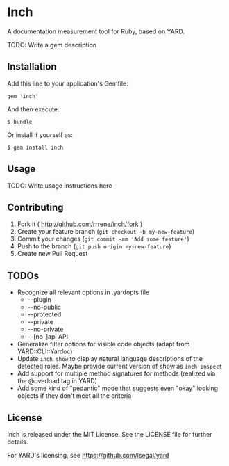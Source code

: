 # Inch

A documentation measurement tool for Ruby, based on YARD.

TODO: Write a gem description

## Installation

Add this line to your application's Gemfile:

    gem 'inch'

And then execute:

    $ bundle

Or install it yourself as:

    $ gem install inch

## Usage

TODO: Write usage instructions here

## Contributing

1. Fork it ( http://github.com/rrrene/inch/fork )
2. Create your feature branch (`git checkout -b my-new-feature`)
3. Commit your changes (`git commit -am 'Add some feature'`)
4. Push to the branch (`git push origin my-new-feature`)
5. Create new Pull Request

## TODOs

* Recognize all relevant options in .yardopts file
  * --plugin
  * --no-public
  * --protected
  * --private
  * --no-private
  * --[no-]api API
* Generalize filter options for visible code objects
  (adapt from YARD::CLI::Yardoc)
* Update `inch show` to display natural language descriptions of the detected
  roles. Maybe provide current version of show as `inch inspect`
* Add support for multiple method signatures for methods
  (realized via the @overload tag in YARD)
* Add some kind of "pedantic" mode that suggests even "okay" looking objects if they don't meet all the criteria

## License

Inch is released under the MIT License. See the LICENSE file for further details.

For YARD's licensing, see https://github.com/lsegal/yard

